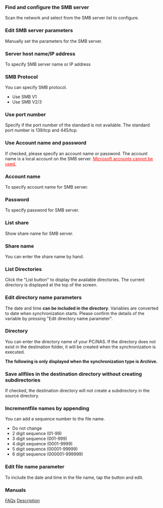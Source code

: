 ### Find and configure the SMB server

Scan the network and select from the SMB server list to configure. 

### Edit SMB server parameters

Manually set the parameters for the SMB server. 

### Server host name/IP address

To specify SMB server name or IP address 

### SMB Protocol

You can specify SMB protocol.

- Use SMB V1
- Use SMB V2/3 

### Use port number

Specify if the port number of the standard is not available. The standard port number is 139/tcp and 445/tcp. 

### Use Account name and password

If checked, please specify an account name or password. The account name is a local account on the SMB server. <span style="color: red;"><u>Microsoft accounts cannot be used.</u></span> 

### Account name

To specify account name for SMB server. 

### Password

To specify password for SMB server. 

### List share

Show share name for SMB server.

### Share name

You can enter the share name by hand. 

### List Directories

Click the "List button" to display the available directories. The current directory is displayed at the top of the screen.

### Edit directory name parameters

The date and time **can be included in the directory**. Variables are converted to date when synchronization starts. Please confirm the details of the variable by pressing "Edit directory name parameter". 

### Directory

You can enter the directory name of your PC/NAS. If the directory does not exist in the destination folder, it will be created when the synchronization is executed.

**The following is only displayed when the synchronization type is Archive.**

### Save allfiles in the destination directory without creating subdirectories

If checked, the destination directory will not create a subdirectory in the source directory.

### Incrementfile names by appending

You can add a sequence number to the file name. 

- Do not change
- 2 digit sequence (01-99)
- 3 digit sequence (001-999)
- 4 digit sequence (0001-9999)
- 5 digit sequence (00001-99999)
- 6 digit sequence (000001-999999)

### Edit file name parameter

To include the date and time in the file name, tap the button and edit.

### Manuals
[FAQs](https://sentaroh.github.io/Documents/SMBSync3/SMBSync3_FAQ_EN.htm)
[Description](https://sentaroh.github.io/Documents/SMBSync3/SMBSync3_Desc_EN.htm)
